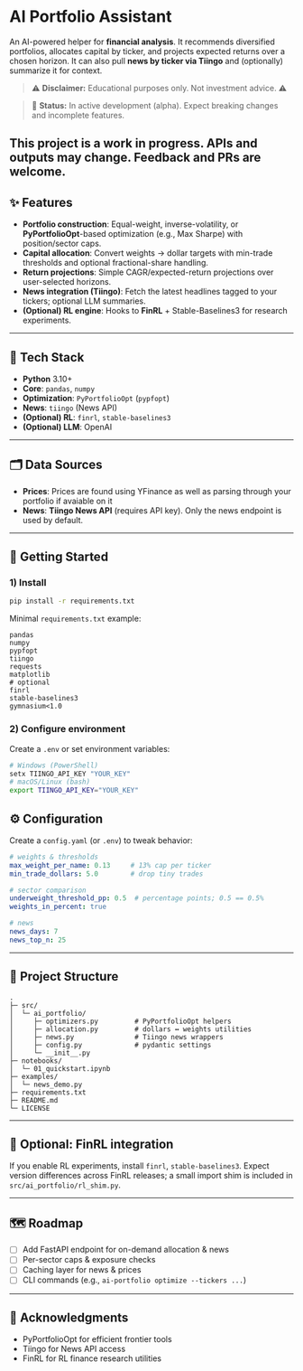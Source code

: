 # AI Portfolio Assistant 

An AI-powered helper for **financial analysis**. It recommends diversified portfolios, allocates capital by ticker, and projects expected returns over a chosen horizon. It can also pull **news by ticker via Tiingo** and (optionally) summarize it for context.

> ⚠️ **Disclaimer:** Educational purposes only. Not investment advice. ⚠️

> 🚧 **Status:** In active development (alpha). Expect breaking changes and incomplete features.
> 
This project is a work in progress. APIs and outputs may change. Feedback and PRs are welcome.
---

## ✨ Features

* **Portfolio construction**: Equal-weight, inverse-volatility, or **PyPortfolioOpt**-based optimization (e.g., Max Sharpe) with position/sector caps.
* **Capital allocation**: Convert weights → dollar targets with min-trade thresholds and optional fractional-share handling.
* **Return projections**: Simple CAGR/expected-return projections over user-selected horizons.
* **News integration (Tiingo)**: Fetch the latest headlines tagged to your tickers; optional LLM summaries.
* **(Optional) RL engine**: Hooks to **FinRL** + Stable-Baselines3 for research experiments.

---

## 🧰 Tech Stack

* **Python** 3.10+
* **Core**: `pandas`, `numpy`
* **Optimization**: `PyPortfolioOpt` (`pypfopt`)
* **News**: `tiingo` (News API)
* **(Optional) RL**: `finrl`, `stable-baselines3`
* **(Optional) LLM**: OpenAI

---

## 🗂️ Data Sources

* **Prices**: Prices are found using YFinance as well as parsing through your portfolio if avaiable on it
* **News**: **Tiingo News API** (requires API key). Only the news endpoint is used by default.

---

## 🚀 Getting Started

### 1) Install

```bash
pip install -r requirements.txt
```

Minimal `requirements.txt` example:

```text
pandas
numpy
pypfopt
tiingo
requests
matplotlib
# optional
finrl
stable-baselines3
gymnasium<1.0
```

### 2) Configure environment

Create a `.env` or set environment variables:

```bash
# Windows (PowerShell)
setx TIINGO_API_KEY "YOUR_KEY"
# macOS/Linux (bash)
export TIINGO_API_KEY="YOUR_KEY"
```

## ⚙️ Configuration

Create a `config.yaml` (or `.env`) to tweak behavior:

```yaml
# weights & thresholds
max_weight_per_name: 0.13     # 13% cap per ticker
min_trade_dollars: 5.0        # drop tiny trades

# sector comparison
underweight_threshold_pp: 0.5  # percentage points; 0.5 == 0.5%
weights_in_percent: true

# news
news_days: 7
news_top_n: 25
```

---

## 🧪 Project Structure

```
.
├─ src/
│  └─ ai_portfolio/
│     ├─ optimizers.py         # PyPortfolioOpt helpers
│     ├─ allocation.py         # dollars ↔ weights utilities
│     ├─ news.py               # Tiingo news wrappers
│     ├─ config.py             # pydantic settings
│     └─ __init__.py
├─ notebooks/
│  └─ 01_quickstart.ipynb
├─ examples/
│  └─ news_demo.py
├─ requirements.txt
├─ README.md
└─ LICENSE
```

---

## 🔌 Optional: FinRL integration

If you enable RL experiments, install `finrl`, `stable-baselines3`. Expect version differences across FinRL releases; a small import shim is included in `src/ai_portfolio/rl_shim.py`.

---

## 🗺️ Roadmap

* [ ] Add FastAPI endpoint for on-demand allocation & news
* [ ] Per-sector caps & exposure checks
* [ ] Caching layer for news & prices
* [ ] CLI commands (e.g., `ai-portfolio optimize --tickers ...`)

---

## 🙌 Acknowledgments

* PyPortfolioOpt for efficient frontier tools
* Tiingo for News API access
* FinRL for RL finance research utilities
